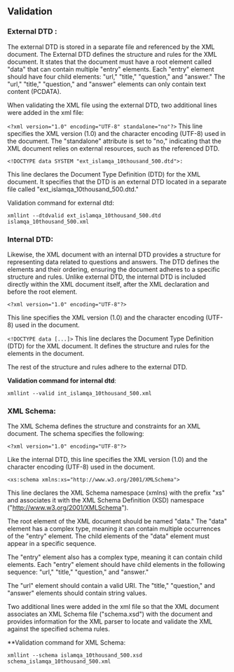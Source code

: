 ## Validation
### External DTD :
The external DTD is stored in a separate file and referenced by the XML
document. The External DTD defines the structure and rules for the XML
document. It states that the document must have a root element called "data"
that can contain multiple "entry" elements. Each "entry" element should have four child elements: "url," "title," "question," and "answer."
The "url," "title," "question," and "answer" elements can only contain text content (PCDATA).

When validating the XML file using the external DTD, two additional
lines were added in the xml file:

```<?xml version="1.0" encoding="UTF-8" standalone="no"?>```
This line specifies the XML version (1.0) and the character encoding
(UTF-8) used in the document. The "standalone" attribute is set to
"no," indicating that the XML document relies on external
resources, such as the referenced DTD.

```
<!DOCTYPE data SYSTEM "ext_islamqa_10thousand_500.dtd">:
```
This line declares the Document Type Definition (DTD) for the XML
document. It specifies that the DTD is an external DTD located in a
separate file called "ext_islamqa_10thousand_500.dtd."

Validation command for external dtd: 
```
xmllint --dtdvalid ext_islamqa_10thousand_500.dtd islamqa_10thousand_500.xml
```
### Internal DTD:
Likewise, the XML document with an internal DTD provides a structure for
representing data related to questions and answers. The DTD defines the
elements and their ordering, ensuring the document adheres to a specific
structure and rules. Unlike external DTD, the internal DTD is included
directly within the XML document itself, after the XML declaration and
before the root element.
```
<?xml version="1.0" encoding="UTF-8"?>
```
This line specifies the XML version (1.0) and the character encoding (UTF-8) used in the
document.

```<!DOCTYPE data [...]>```
This line declares the Document Type
Definition (DTD) for the XML document. It defines the structure and
rules for the elements in the document.

The rest of the structure and rules adhere to the external DTD.

**Validation command for internal dtd**: 
```
xmllint --valid int_islamqa_10thousand_500.xml
```

### XML Schema:
The XML Schema defines the structure and constraints for an XML
document. The schema specifies the following:
```
<?xml version="1.0" encoding="UTF-8"?>
```
Like the internal DTD, this
line specifies the XML version (1.0) and the character encoding
(UTF-8) used in the document.
```
<xs:schema xmlns:xs="http://www.w3.org/2001/XMLSchema">
```
This line declares the XML Schema namespace (xmlns) with the prefix "xs"
and associates it with the XML Schema Definition (XSD) namespace
("http://www.w3.org/2001/XMLSchema").

The root element of the XML document should be named "data." The
"data" element has a complex type, meaning it can contain multiple
occurrences of the "entry" element. The child elements of the "data"
element must appear in a specific sequence.

The "entry" element also has a complex type, meaning it can contain
child elements. Each "entry" element should have child elements in
the following sequence: "url," "title," "question," and "answer."

The "url" element should contain a valid URI.
The "title," "question," and "answer" elements should contain string
values.

Two additional lines were added in the xml file so that the XML
document associates an XML Schema file ("schema.xsd") with the
document and provides information for the XML parser to locate and
validate the XML against the specified schema rules.

**Validation command for XML Schema:
```
xmllint --schema islamqa_10thousand_500.xsd schema_islamqa_10thousand_500.xml
```
